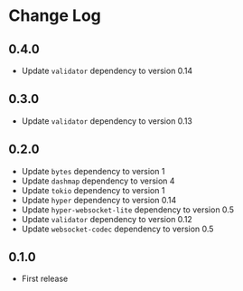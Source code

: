 # Change Log

## 0.4.0

* Update `validator` dependency to version 0.14

## 0.3.0

* Update `validator` dependency to version 0.13

## 0.2.0

* Update `bytes` dependency to version 1
* Update `dashmap` dependency to version 4
* Update `tokio` dependency to version 1
* Update `hyper` dependency to version 0.14
* Update `hyper-websocket-lite` dependency to version 0.5
* Update `validator` dependency to version 0.12
* Update `websocket-codec` dependency to version 0.5

## 0.1.0

* First release
